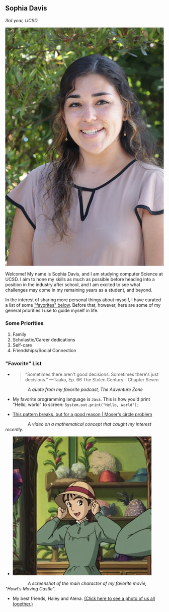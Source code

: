## Sophia Davis ##
 *3rd year, UCSD*

 ![Sophia, Professional Photo](personalPhotos/IMG_7827.JPG)
 
 Welcome! My name is Sophia Davis, and I am studying computer Science at UCSD. I aim to hone my skills as much as possible before heading into a position in the industry after school, and I am excited to see what challenges may come in my remaining years as a student, and beyond. 

  In the interest of sharing more personal things about myself, I have curated a list of some ["favorites" below](). Before that, however, here are some of my general priorities I use to guide myself in life. 

 ### Some Priorities ###
 1. Family
 2. Scholastic/Career dedications
 3. Self-care
 4. Friendships/Social Connection

### "Favorite" List ###
 * > “Sometimes there aren't good decisions. Sometimes there's just decisions.”
—Taako, Ep. 66 The Stolen Century - Chapter Seven

&emsp; &emsp; &emsp; &emsp; *A quote from my favorite podcast, The 
Adventure Zone*

* My favorite programming language is `Java`. This is how you'd print "Hello, world" to screen: `System.out.print("Hello, world");`

* [This pattern breaks, but for a good reason | Moser's circle problem](https://youtu.be/YtkIWDE36qU?si=pfj70D-UhKzDBciW)

&emsp; &emsp; &emsp; &emsp; *A video on a mathematical concept that caught my interest recently.*

* ![A screenshot of Sophie from the movie "Howl's Moving Castle"](personalPhotos/20230801_051424708_iOS.jpg)
  
&emsp; &emsp; &emsp; &emsp; *A screenshot of the main character of my favorite movie, "Howl's Moving Castle".*

* My best friends, Haley and Alena. [(Click here to see a photo of us all together.)](personalPhotos/20230722_014944736_iOS.jpg)

